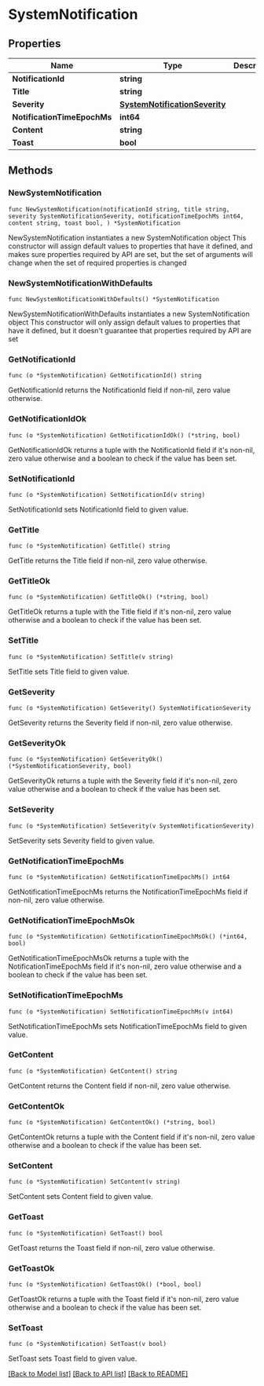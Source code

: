 # SystemNotification

## Properties

Name | Type | Description | Notes
------------ | ------------- | ------------- | -------------
**NotificationId** | **string** |  | 
**Title** | **string** |  | 
**Severity** | [**SystemNotificationSeverity**](SystemNotificationSeverity.md) |  | 
**NotificationTimeEpochMs** | **int64** |  | 
**Content** | **string** |  | 
**Toast** | **bool** |  | 

## Methods

### NewSystemNotification

`func NewSystemNotification(notificationId string, title string, severity SystemNotificationSeverity, notificationTimeEpochMs int64, content string, toast bool, ) *SystemNotification`

NewSystemNotification instantiates a new SystemNotification object
This constructor will assign default values to properties that have it defined,
and makes sure properties required by API are set, but the set of arguments
will change when the set of required properties is changed

### NewSystemNotificationWithDefaults

`func NewSystemNotificationWithDefaults() *SystemNotification`

NewSystemNotificationWithDefaults instantiates a new SystemNotification object
This constructor will only assign default values to properties that have it defined,
but it doesn't guarantee that properties required by API are set

### GetNotificationId

`func (o *SystemNotification) GetNotificationId() string`

GetNotificationId returns the NotificationId field if non-nil, zero value otherwise.

### GetNotificationIdOk

`func (o *SystemNotification) GetNotificationIdOk() (*string, bool)`

GetNotificationIdOk returns a tuple with the NotificationId field if it's non-nil, zero value otherwise
and a boolean to check if the value has been set.

### SetNotificationId

`func (o *SystemNotification) SetNotificationId(v string)`

SetNotificationId sets NotificationId field to given value.


### GetTitle

`func (o *SystemNotification) GetTitle() string`

GetTitle returns the Title field if non-nil, zero value otherwise.

### GetTitleOk

`func (o *SystemNotification) GetTitleOk() (*string, bool)`

GetTitleOk returns a tuple with the Title field if it's non-nil, zero value otherwise
and a boolean to check if the value has been set.

### SetTitle

`func (o *SystemNotification) SetTitle(v string)`

SetTitle sets Title field to given value.


### GetSeverity

`func (o *SystemNotification) GetSeverity() SystemNotificationSeverity`

GetSeverity returns the Severity field if non-nil, zero value otherwise.

### GetSeverityOk

`func (o *SystemNotification) GetSeverityOk() (*SystemNotificationSeverity, bool)`

GetSeverityOk returns a tuple with the Severity field if it's non-nil, zero value otherwise
and a boolean to check if the value has been set.

### SetSeverity

`func (o *SystemNotification) SetSeverity(v SystemNotificationSeverity)`

SetSeverity sets Severity field to given value.


### GetNotificationTimeEpochMs

`func (o *SystemNotification) GetNotificationTimeEpochMs() int64`

GetNotificationTimeEpochMs returns the NotificationTimeEpochMs field if non-nil, zero value otherwise.

### GetNotificationTimeEpochMsOk

`func (o *SystemNotification) GetNotificationTimeEpochMsOk() (*int64, bool)`

GetNotificationTimeEpochMsOk returns a tuple with the NotificationTimeEpochMs field if it's non-nil, zero value otherwise
and a boolean to check if the value has been set.

### SetNotificationTimeEpochMs

`func (o *SystemNotification) SetNotificationTimeEpochMs(v int64)`

SetNotificationTimeEpochMs sets NotificationTimeEpochMs field to given value.


### GetContent

`func (o *SystemNotification) GetContent() string`

GetContent returns the Content field if non-nil, zero value otherwise.

### GetContentOk

`func (o *SystemNotification) GetContentOk() (*string, bool)`

GetContentOk returns a tuple with the Content field if it's non-nil, zero value otherwise
and a boolean to check if the value has been set.

### SetContent

`func (o *SystemNotification) SetContent(v string)`

SetContent sets Content field to given value.


### GetToast

`func (o *SystemNotification) GetToast() bool`

GetToast returns the Toast field if non-nil, zero value otherwise.

### GetToastOk

`func (o *SystemNotification) GetToastOk() (*bool, bool)`

GetToastOk returns a tuple with the Toast field if it's non-nil, zero value otherwise
and a boolean to check if the value has been set.

### SetToast

`func (o *SystemNotification) SetToast(v bool)`

SetToast sets Toast field to given value.



[[Back to Model list]](../README.md#documentation-for-models) [[Back to API list]](../README.md#documentation-for-api-endpoints) [[Back to README]](../README.md)


